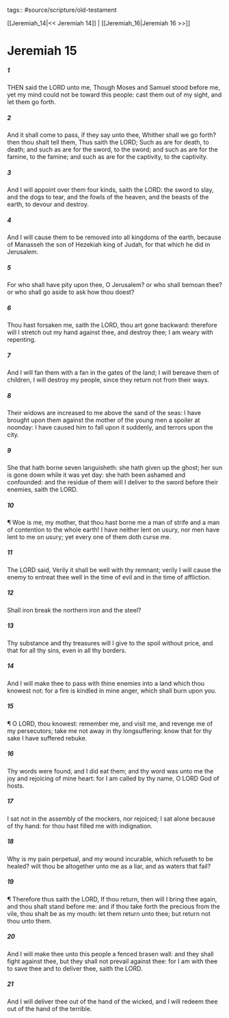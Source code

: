 tags:: #source/scripture/old-testament

[[Jeremiah_14|<< Jeremiah 14]] | [[Jeremiah_16|Jeremiah 16 >>]]

# Jeremiah 15

##### 1

THEN said the LORD unto me, Though Moses and Samuel stood before me, yet my mind could not be toward this people: cast them out of my sight, and let them go forth.

##### 2

And it shall come to pass, if they say unto thee, Whither shall we go forth? then thou shalt tell them, Thus saith the LORD; Such as are for death, to death; and such as are for the sword, to the sword; and such as are for the famine, to the famine; and such as are for the captivity, to the captivity.

##### 3

And I will appoint over them four kinds, saith the LORD: the sword to slay, and the dogs to tear, and the fowls of the heaven, and the beasts of the earth, to devour and destroy.

##### 4

And I will cause them to be removed into all kingdoms of the earth, because of Manasseh the son of Hezekiah king of Judah, for that which he did in Jerusalem.

##### 5

For who shall have pity upon thee, O Jerusalem? or who shall bemoan thee? or who shall go aside to ask how thou doest?

##### 6

Thou hast forsaken me, saith the LORD, thou art gone backward: therefore will I stretch out my hand against thee, and destroy thee; I am weary with repenting.

##### 7

And I will fan them with a fan in the gates of the land; I will bereave them of children, I will destroy my people, since they return not from their ways.

##### 8

Their widows are increased to me above the sand of the seas: I have brought upon them against the mother of the young men a spoiler at noonday: I have caused him to fall upon it suddenly, and terrors upon the city.

##### 9

She that hath borne seven languisheth: she hath given up the ghost; her sun is gone down while it was yet day: she hath been ashamed and confounded: and the residue of them will I deliver to the sword before their enemies, saith the LORD.

##### 10

¶ Woe is me, my mother, that thou hast borne me a man of strife and a man of contention to the whole earth! I have neither lent on usury, nor men have lent to me on usury; yet every one of them doth curse me.

##### 11

The LORD said, Verily it shall be well with thy remnant; verily I will cause the enemy to entreat thee well in the time of evil and in the time of affliction.

##### 12

Shall iron break the northern iron and the steel?

##### 13

Thy substance and thy treasures will I give to the spoil without price, and that for all thy sins, even in all thy borders.

##### 14

And I will make thee to pass with thine enemies into a land which thou knowest not: for a fire is kindled in mine anger, which shall burn upon you.

##### 15

¶ O LORD, thou knowest: remember me, and visit me, and revenge me of my persecutors; take me not away in thy longsuffering: know that for thy sake I have suffered rebuke.

##### 16

Thy words were found, and I did eat them; and thy word was unto me the joy and rejoicing of mine heart: for I am called by thy name, O LORD God of hosts.

##### 17

I sat not in the assembly of the mockers, nor rejoiced; I sat alone because of thy hand: for thou hast filled me with indignation.

##### 18

Why is my pain perpetual, and my wound incurable, which refuseth to be healed? wilt thou be altogether unto me as a liar, and as waters that fail?

##### 19

¶ Therefore thus saith the LORD, If thou return, then will I bring thee again, and thou shalt stand before me: and if thou take forth the precious from the vile, thou shalt be as my mouth: let them return unto thee; but return not thou unto them.

##### 20

And I will make thee unto this people a fenced brasen wall: and they shall fight against thee, but they shall not prevail against thee: for I am with thee to save thee and to deliver thee, saith the LORD.

##### 21

And I will deliver thee out of the hand of the wicked, and I will redeem thee out of the hand of the terrible.
